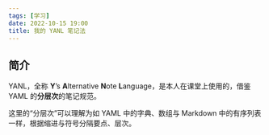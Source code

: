 ```yaml
---
tags: [学习]
date: 2022-10-15 19:00
title: 我的 YANL 笔记法
---
```


## 简介

YANL，全称 **Y**’s **A**lternative **N**ote **L**anguage，是本人在课堂上使用的，借鉴 YAML 的**分层次**的笔记规范。

这里的“分层次”可以理解为如 YAML 中的字典、数组与 Markdown 中的有序列表一样，根据缩进与符号分隔要点、层次。
